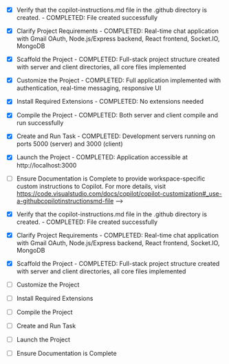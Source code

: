 <!-- Use this file to provide workspace-specific custom instructions to Copilot. For more details, visit https://code.visualstudio.com/docs/copilot/copilot-customization#_use-a-githubcopilotinstructionsmd-file -->
- [x] Verify that the copilot-instructions.md file in the .github directory is created. - COMPLETED: File created successfully

- [x] Clarify Project Requirements - COMPLETED: Real-time chat application with Gmail OAuth, Node.js/Express backend, React frontend, Socket.IO, MongoDB

- [x] Scaffold the Project - COMPLETED: Full-stack project structure created with server and client directories, all core files implemented

- [x] Customize the Project - COMPLETED: Full application implemented with authentication, real-time messaging, responsive UI

- [x] Install Required Extensions - COMPLETED: No extensions needed

- [x] Compile the Project - COMPLETED: Both server and client compile and run successfully

- [x] Create and Run Task - COMPLETED: Development servers running on ports 5000 (server) and 3000 (client)

- [x] Launch the Project - COMPLETED: Application accessible at http://localhost:3000

- [ ] Ensure Documentation is Complete to provide workspace-specific custom instructions to Copilot. For more details, visit https://code.visualstudio.com/docs/copilot/copilot-customization#_use-a-githubcopilotinstructionsmd-file -->
- [x] Verify that the copilot-instructions.md file in the .github directory is created. - COMPLETED: File created successfully

- [x] Clarify Project Requirements - COMPLETED: Real-time chat application with Gmail OAuth, Node.js/Express backend, React frontend, Socket.IO, MongoDB

- [x] Scaffold the Project - COMPLETED: Full-stack project structure created with server and client directories, all core files implemented

- [ ] Customize the Project

- [ ] Install Required Extensions

- [ ] Compile the Project

- [ ] Create and Run Task

- [ ] Launch the Project

- [ ] Ensure Documentation is Complete

